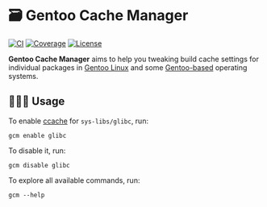 # 🗃️ Gentoo Cache Manager

[![CI][ci-badge]][ci]
[![Coverage][cov-badge]][cov]
[![License][license-badge]][license]

**Gentoo Cache Manager** aims to help you tweaking build cache settings for individual packages in [Gentoo Linux][gentoo] and some [Gentoo-based][gentoo-based] operating systems.

## 🧑🏽‍🔬 Usage

To enable [ccache][ccache] for `sys-libs/glibc`, run:
```shell
gcm enable glibc
```

To disable it, run:
```shell
gcm disable glibc
```

To explore all available commands, run:
```shell
gcm --help
```

[ci-badge]: https://img.shields.io/github/actions/workflow/status/Jamim/gentoo-cache-manager/ci.yml.svg
[ci]: https://github.com/Jamim/gentoo-cache-manager/actions/workflows/ci.yml
[cov-badge]: https://codecov.io/github/Jamim/gentoo-cache-manager/graph/badge.svg
[cov]: https://app.codecov.io/github/Jamim/gentoo-cache-manager
[license-badge]: https://img.shields.io/github/license/Jamim/gentoo-cache-manager
[license]: https://github.com/Jamim/gentoo-cache-manager/blob/main/LICENSE
[gentoo]: https://www.gentoo.org
[gentoo-based]: https://wiki.gentoo.org/wiki/Distributions_based_on_Gentoo
[ccache]: https://wiki.gentoo.org/wiki/Ccache

